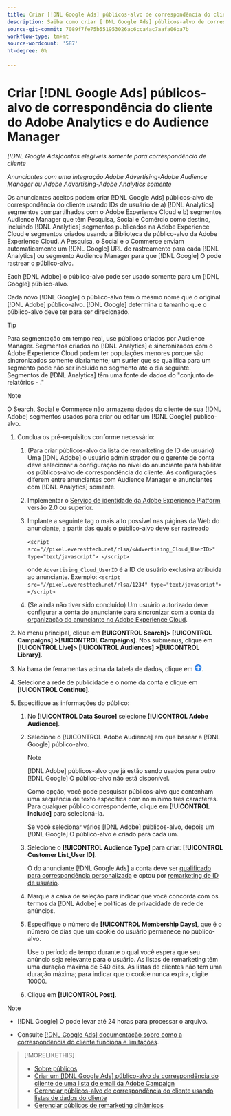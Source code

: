 ```yaml
---
title: Criar [!DNL Google Ads] públicos-alvo de correspondência do cliente de [!DNL Adobe] públicos
description: Saiba como criar [!DNL Google Ads] públicos-alvo de correspondência do cliente dos públicos-alvo Adobe Analytics e Audience Manager existentes.
source-git-commit: 7089f7fe75b551953026ac6cca4ac7aafa06ba7b
workflow-type: tm+mt
source-wordcount: '587'
ht-degree: 0%

---
```


# Criar [!DNL Google Ads] públicos-alvo de correspondência do cliente do Adobe Analytics e do Audience Manager

*[!DNL Google Ads]contas elegíveis somente para correspondência de cliente*

*Anunciantes com uma integração Adobe Advertising-Adobe Audience Manager ou Adobe Advertising-Adobe Analytics somente*

Os anunciantes aceitos podem criar [!DNL Google Ads] públicos-alvo de correspondência do cliente usando IDs de usuário de a) [!DNL Analytics] segmentos compartilhados com o Adobe Experience Cloud e b) segmentos Audience Manager que têm Pesquisa, Social e Comércio como destino, incluindo [!DNL Analytics] segmentos publicados na Adobe Experience Cloud e segmentos criados usando a Biblioteca de público-alvo da Adobe Experience Cloud. A Pesquisa, o Social e o Commerce enviam automaticamente um [!DNL Google] URL de rastreamento para cada [!DNL Analytics] ou segmento Audience Manager para que [!DNL Google] O pode rastrear o público-alvo.

Each [!DNL Adobe] o público-alvo pode ser usado somente para um [!DNL Google] público-alvo.

Cada novo [!DNL Google] o público-alvo tem o mesmo nome que o original [!DNL Adobe] público-alvo. [!DNL Google] determina o tamanho que o público-alvo deve ter para ser direcionado.

>[!TIP]
>
>Para segmentação em tempo real, use públicos criados por Audience Manager. Segmentos criados no [!DNL Analytics] e sincronizados com o Adobe Experience Cloud podem ter populações menores porque são sincronizados somente diariamente; um surfer que se qualifica para um segmento pode não ser incluído no segmento até o dia seguinte. Segmentos de [!DNL Analytics] têm uma fonte de dados do &quot;conjunto de relatórios - .&quot;

>[!NOTE]
>
>O Search, Social e Commerce não armazena dados do cliente de sua [!DNL Adobe] segmentos usados para criar ou editar um [!DNL Google] público-alvo.

1. Conclua os pré-requisitos conforme necessário:

   1. (Para criar públicos-alvo da lista de remarketing de ID de usuário) Uma [!DNL Adobe] o usuário administrador ou o gerente de conta deve selecionar a configuração no nível do anunciante para habilitar os públicos-alvo de correspondência do cliente. As configurações diferem entre anunciantes com Audience Manager e anunciantes com [!DNL Analytics] somente.

   1. Implementar o [Serviço de identidade da Adobe Experience Platform](https://experienceleague.adobe.com/docs/id-service/using/home.html) versão 2.0 ou superior.

   1. Implante a seguinte tag o mais alto possível nas páginas da Web do anunciante, a partir das quais o público-alvo deve ser rastreado

      `<script src="//pixel.everesttech.net/rlsa/<Advertising_Cloud_UserID>" type="text/javascript"> </script>`

      onde `Advertising_Cloud_UserID` é a ID de usuário exclusiva atribuída ao anunciante. Exemplo:  `<script src="//pixel.everesttech.net/rlsa/1234" type="text/javascript"> </script>`

   1. (Se ainda não tiver sido concluído) Um usuário autorizado deve configurar a conta do anunciante para [sincronizar com a conta da organização do anunciante no Adobe Experience Cloud](/help/search-social-commerce/admin/sync-adobe-audiences.md).

1. No menu principal, clique em **[!UICONTROL Search]> [!UICONTROL Campaigns] >[!UICONTROL Campaigns]**. Nos submenus, clique em **[!UICONTROL Live]> [!UICONTROL Audiences] >[!UICONTROL Library]**.

1. Na barra de ferramentas acima da tabela de dados, clique em ![Criar](/help/search-social-commerce/assets/add.png "Criar").

1. Selecione a rede de publicidade e o nome da conta e clique em **[!UICONTROL Continue]**.

1. Especifique as informações do público:

   1. No **[!UICONTROL Data Source]** selecione **[!UICONTROL Adobe Audience]**.

   1. Selecione o [!UICONTROL Adobe Audience] em que basear a [!DNL Google] público-alvo.

      >[!NOTE]
      >
      >[!DNL Adobe] públicos-alvo que já estão sendo usados para outro [!DNL Google] O público-alvo não está disponível.

      Como opção, você pode pesquisar públicos-alvo que contenham uma sequência de texto específica com no mínimo três caracteres. Para qualquer público correspondente, clique em **[!UICONTROL Include]** para selecioná-la.

      Se você selecionar vários [!DNL Adobe] públicos-alvo, depois um [!DNL Google] O público-alvo é criado para cada um.

   1. Selecione o **[!UICONTROL Audience Type]** para criar: **[!UICONTROL Customer List_User ID]**.

      O do anunciante [!DNL Google Ads] a conta deve ser [qualificado para correspondência personalizada](https://support.google.com/adspolicy/answer/6299717) e optou por [remarketing de ID de usuário](https://support.google.com/google-ads/answer/9199250).

   1. Marque a caixa de seleção para indicar que você concorda com os termos da [!DNL Adobe] e políticas de privacidade de rede de anúncios.

   1. Especifique o número de **[!UICONTROL Membership Days]**, que é o número de dias que um cookie do usuário permanece no público-alvo.

      Use o período de tempo durante o qual você espera que seu anúncio seja relevante para o usuário. As listas de remarketing têm uma duração máxima de 540 dias. As listas de clientes não têm uma duração máxima; para indicar que o cookie nunca expira, digite 10000.

   1. Clique em **[!UICONTROL Post]**.

>[!NOTE]
>
>* [!DNL Google] O pode levar até 24 horas para processar o arquivo.
>
>* Consulte [[!DNL Google Ads] documentação sobre como a correspondência do cliente funciona e limitações](https://support.google.com/displayvideo/answer/9539301).

>[!MORELIKETHIS]
>
>* [Sobre públicos](audience-about.md)
>* [Criar um [!DNL Google Ads] público-alvo de correspondência do cliente de uma lista de email da Adobe Campaign](google-audience-from-campaign-email-list.md)
>* [Gerenciar públicos-alvo de correspondência do cliente usando listas de dados do cliente](audience-from-customer-data-list.md)
>* [Gerenciar públicos de remarketing dinâmicos](audience-dynamic-remarketing-manage.md)
